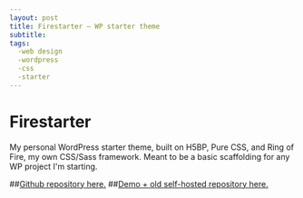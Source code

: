 ```yaml
---
layout: post
title: Firestarter – WP starter theme
subtitle:
tags:
  -web design
  -wordpress
  -css
  -starter
---
```


# Firestarter

My personal WordPress starter theme, built on H5BP, Pure CSS, and Ring of Fire, my own CSS/Sass framework. Meant to be a basic scaffolding for any WP project I'm starting.

##[Github repository here.](https://github.com/johnmccartin/firestarter)
##[Demo + old self-hosted repository here.](http://www.mccartin.info/firestarter/)